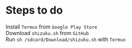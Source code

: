 # Steps to do

Install `Termux` from `Google Play Store`\
Download `shizuku.sh` from `GitHub`\
Run `sh /sdcard/Download/shizuku.sh` with `Termux`
